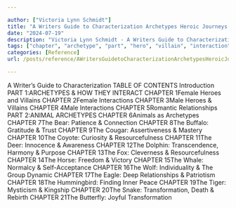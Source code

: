 ```yaml
---

author: ["Victoria Lynn Schmidt"]
title: "A Writers Guide to Characterization Archetypes Heroic Journeys and Other Elements of Dynamic Character Development - part0002.html"
date: "2024-07-19"
description: "Victoria Lynn Schmidt - A Writers Guide to Characterization Archetypes Heroic Journeys and Other Elements of Dynamic Character Development"
tags: ["chapter", "archetype", "part", "hero", "villain", "interaction", "relationship", "resourcefulness", "transformation", "writer", "guide", "characterization", "table", "content", "introduction", "interact", "animal", "bear", "patience", "connection", "buffalo", "gratitude", "trust", "cougar", "assertiveness"]
categories: [Reference]
url: /posts/reference/AWritersGuidetoCharacterizationArchetypesHeroicJourneysandOtherElementsofDynamicCharacterDevelopment-part0002html

---
```



A Writer’s Guide to Characterization
TABLE OF CONTENTS
Introduction
PART 1:ARCHETYPES & HOW THEY INTERACT
CHAPTER 1Female Heroes and Villains
CHAPTER 2Female Interactions
CHAPTER 3Male Heroes & Villains
CHAPTER 4Male Interactions
CHAPTER 5Romantic Relationships
PART 2:ANIMAL ARCHETYPES
CHAPTER 6Animals as Archetypes
CHAPTER 7The Bear: Patience & Connection
CHAPTER 8The Buffalo: Gratitude & Trust
CHAPTER 9The Cougar: Assertiveness & Mastery
CHAPTER 10The Coyote: Curiosity & Resourcefulness
CHAPTER 11The Deer: Innocence & Awareness
CHAPTER 12The Dolphin: Transcendence, Harmony & Purpose
CHAPTER 13The Fox: Cleverness & Resourcefulness
CHAPTER 14The Horse: Freedom & Victory
CHAPTER 15The Whale: Normalcy & Self-Acceptance
CHAPTER 16The Wolf: Individuality & The Group Dynamic
CHAPTER 17The Eagle: Deep Relationships & Patriotism
CHAPTER 18The Hummingbird: Finding Inner Peace
CHAPTER 19The Tiger: Mysticism & Kingship
CHAPTER 20The Snake: Transformation, Death & Rebirth
CHAPTER 21The Butterfly: Joyful Transformation
